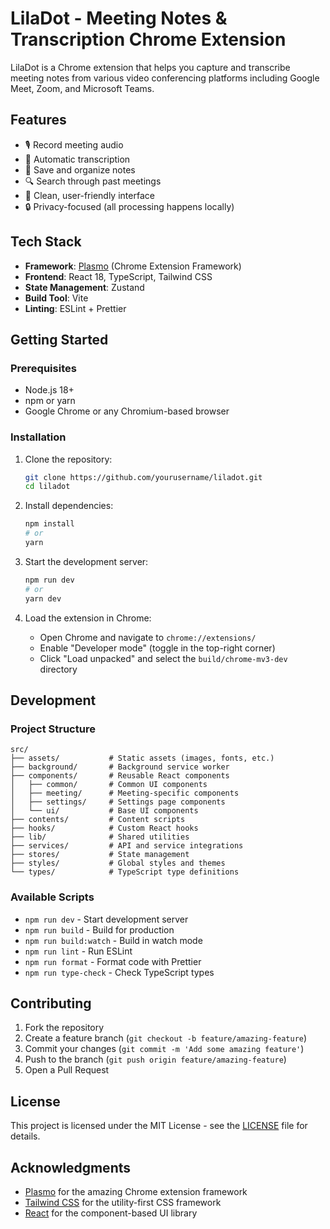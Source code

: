 # LilaDot - Meeting Notes & Transcription Chrome Extension

LilaDot is a Chrome extension that helps you capture and transcribe meeting notes from various video conferencing platforms including Google Meet, Zoom, and Microsoft Teams.

## Features

- 🎙️ Record meeting audio
- 📝 Automatic transcription
- 📂 Save and organize notes
- 🔍 Search through past meetings
- 🎨 Clean, user-friendly interface
- 🔒 Privacy-focused (all processing happens locally)

## Tech Stack

- **Framework**: [Plasmo](https://docs.plasmo.com/) (Chrome Extension Framework)
- **Frontend**: React 18, TypeScript, Tailwind CSS
- **State Management**: Zustand
- **Build Tool**: Vite
- **Linting**: ESLint + Prettier

## Getting Started

### Prerequisites

- Node.js 18+
- npm or yarn
- Google Chrome or any Chromium-based browser

### Installation

1. Clone the repository:
   ```bash
   git clone https://github.com/yourusername/liladot.git
   cd liladot
   ```

2. Install dependencies:
   ```bash
   npm install
   # or
   yarn
   ```

3. Start the development server:
   ```bash
   npm run dev
   # or
   yarn dev
   ```

4. Load the extension in Chrome:
   - Open Chrome and navigate to `chrome://extensions/`
   - Enable "Developer mode" (toggle in the top-right corner)
   - Click "Load unpacked" and select the `build/chrome-mv3-dev` directory

## Development

### Project Structure

```
src/
├── assets/           # Static assets (images, fonts, etc.)
├── background/       # Background service worker
├── components/       # Reusable React components
│   ├── common/       # Common UI components
│   ├── meeting/      # Meeting-specific components
│   ├── settings/     # Settings page components
│   └── ui/           # Base UI components
├── contents/         # Content scripts
├── hooks/            # Custom React hooks
├── lib/              # Shared utilities
├── services/         # API and service integrations
├── stores/           # State management
├── styles/           # Global styles and themes
└── types/            # TypeScript type definitions
```

### Available Scripts

- `npm run dev` - Start development server
- `npm run build` - Build for production
- `npm run build:watch` - Build in watch mode
- `npm run lint` - Run ESLint
- `npm run format` - Format code with Prettier
- `npm run type-check` - Check TypeScript types

## Contributing

1. Fork the repository
2. Create a feature branch (`git checkout -b feature/amazing-feature`)
3. Commit your changes (`git commit -m 'Add some amazing feature'`)
4. Push to the branch (`git push origin feature/amazing-feature`)
5. Open a Pull Request

## License

This project is licensed under the MIT License - see the [LICENSE](LICENSE) file for details.

## Acknowledgments

- [Plasmo](https://docs.plasmo.com/) for the amazing Chrome extension framework
- [Tailwind CSS](https://tailwindcss.com/) for the utility-first CSS framework
- [React](https://reactjs.org/) for the component-based UI library
